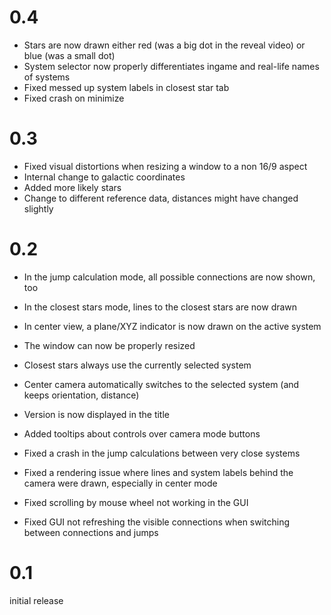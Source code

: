 # 0.4
- Stars are now drawn either red (was a big dot in the reveal video) or blue (was a small dot)
- System selector now properly differentiates ingame and real-life names of systems
- Fixed messed up system labels in closest star tab
- Fixed crash on minimize

# 0.3
- Fixed visual distortions when resizing a window to a non 16/9 aspect
- Internal change to galactic coordinates
- Added more likely stars
- Change to different reference data, distances might have changed slightly

# 0.2
- In the jump calculation mode, all possible connections are now shown, too
- In the closest stars mode, lines to the closest stars are now drawn
- In center view, a plane/XYZ indicator is now drawn on the active system
- The window can now be properly resized
- Closest stars always use the currently selected system
- Center camera automatically switches to the selected system (and keeps orientation, distance)
- Version is now displayed in the title
- Added tooltips about controls over camera mode buttons

- Fixed a crash in the jump calculations between very close systems
- Fixed a rendering issue where lines and system labels behind the camera were drawn, especially in center mode
- Fixed scrolling by mouse wheel not working in the GUI
- Fixed GUI not refreshing the visible connections when switching between connections and jumps

# 0.1
initial release
